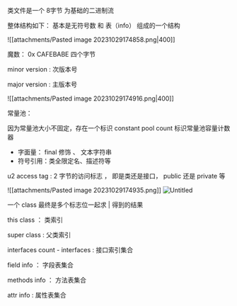 

类文件是一个 8字节 为基础的二进制流

整体结构如下： 基本是无符号数 和 表（info） 组成的一个结构

![[attachments/Pasted image 20231029174858.png|400]]

魔数： 0x CAFEBABE 四个字节

minor version : 次版本号

major version : 主版本号

![[attachments/Pasted image 20231029174916.png|400]]

常量池：

因为常量池大小不固定，存在一个标识 constant pool count 标识常量池容量计数器

- 字面量： final 修饰 、 文本字符串
- 符号引用：类全限定名、描述符等

u2 access tag : 2 字节的访问标志 ， 即是类还是接口， public 还是 private 等

![[attachments/Pasted image 20231029174935.png]]
![Untitled](https://s3-us-west-2.amazonaws.com/secure.notion-static.com/1bd98566-ba25-4ab9-a495-91d4fd9c9fdc/Untitled.png)

一个 class 最终是多个标志位一起求 | 得到的结果

this class ： 类索引

super class : 父类索引

interfaces count - interfaces : 接口索引集合

field info ： 字段表集合

methods info ： 方法表集合

attr info : 属性表集合